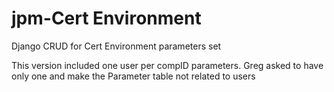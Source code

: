 # jpm-Cert Environment
Django CRUD for Cert Environment parameters set

This version included one user per compID parameters. Greg asked to have only one and make
the Parameter table not related to users
